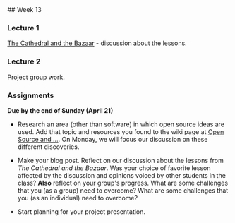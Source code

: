 <div class="week">

<div class="week_heading" markdown="1">
## Week 13
</div>

<div class="column_materials"  markdown="1">

### Lecture 1

[The Cathedral and the Bazaar](http://www.catb.org/~esr/writings/cathedral-bazaar/) - discussion 
about the lessons.  


### Lecture 2

Project group work. 

</div>

<div class="column_assign"  markdown="1">

### Assignments

**Due by the end of Sunday (April 21)**

- Research an area (other than software) in which open source ideas are used. Add that 
topic and resources you found to the wiki page at [Open Source and ...](https://github.com/ossd-s24/wiki/wiki/Open-Source-and-...). On Monday, we will focus our discussion
on these different discoveries. 

- Make your blog post. Reflect on our discussion about the lessons from _The Cathedral and the Bazaar_. 
Was your choice of favorite lesson affected by the discussion and opinions voiced by other students in the class?  **Also** reflect on your group's progress. What are some challenges
that you (as a group) need to overcome? What are some challenges that you (as an individual) need to overcome? 

- Start planning for your project presentation. 


</div>
</div>
